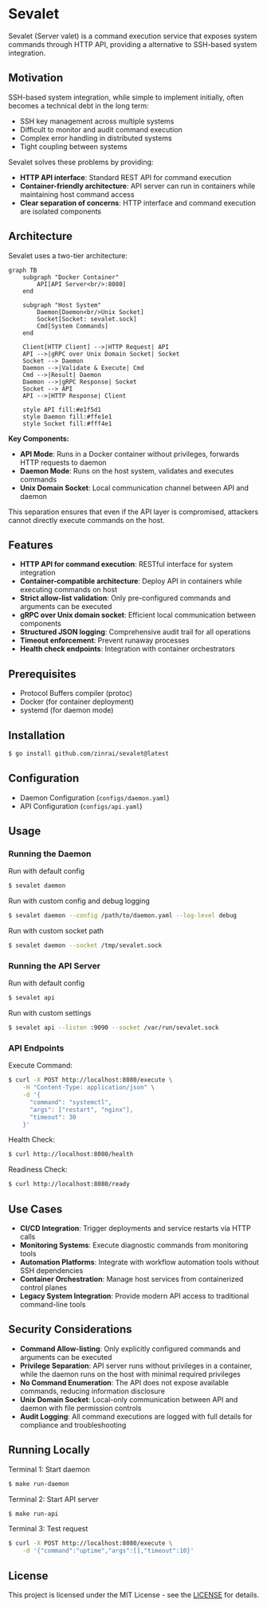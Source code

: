 # Sevalet

Sevalet (Server valet) is a command execution service that exposes system commands through HTTP API, providing a alternative to SSH-based system integration.

## Motivation

SSH-based system integration, while simple to implement initially, often becomes a technical debt in the long term:

- SSH key management across multiple systems
- Difficult to monitor and audit command execution
- Complex error handling in distributed systems
- Tight coupling between systems

Sevalet solves these problems by providing:

- **HTTP API interface**: Standard REST API for command execution
- **Container-friendly architecture**: API server can run in containers while maintaining host command access
- **Clear separation of concerns**: HTTP interface and command execution are isolated components

## Architecture

Sevalet uses a two-tier architecture:

```mermaid
graph TB
    subgraph "Docker Container"
        API[API Server<br/>:8080]
    end
    
    subgraph "Host System"
        Daemon[Daemon<br/>Unix Socket]
        Socket[Socket: sevalet.sock]
        Cmd[System Commands]
    end
    
    Client[HTTP Client] -->|HTTP Request| API
    API -->|gRPC over Unix Domain Socket| Socket
    Socket --> Daemon
    Daemon -->|Validate & Execute| Cmd
    Cmd -->|Result| Daemon
    Daemon -->|gRPC Response| Socket
    Socket --> API
    API -->|HTTP Response| Client
    
    style API fill:#e1f5d1
    style Daemon fill:#ffe1e1
    style Socket fill:#fff4e1
```

**Key Components:**

- **API Mode**: Runs in a Docker container without privileges, forwards HTTP requests to daemon
- **Daemon Mode**: Runs on the host system, validates and executes commands
- **Unix Domain Socket**: Local communication channel between API and daemon

This separation ensures that even if the API layer is compromised, attackers cannot directly execute commands on the host.

## Features

- **HTTP API for command execution**: RESTful interface for system integration
- **Container-compatible architecture**: Deploy API in containers while executing commands on host
- **Strict allow-list validation**: Only pre-configured commands and arguments can be executed
- **gRPC over Unix domain socket**: Efficient local communication between components
- **Structured JSON logging**: Comprehensive audit trail for all operations
- **Timeout enforcement**: Prevent runaway processes
- **Health check endpoints**: Integration with container orchestrators

## Prerequisites

- Protocol Buffers compiler (protoc)
- Docker (for container deployment)
- systemd (for daemon mode)

## Installation

```bash
$ go install github.com/zinrai/sevalet@latest
```

## Configuration

- Daemon Configuration (`configs/daemon.yaml`)
- API Configuration (`configs/api.yaml`)

## Usage

### Running the Daemon

Run with default config

```bash
$ sevalet daemon
```

Run with custom config and debug logging

```bash
$ sevalet daemon --config /path/to/daemon.yaml --log-level debug
```

Run with custom socket path

```bash
$ sevalet daemon --socket /tmp/sevalet.sock
```

### Running the API Server

Run with default config

```bash
$ sevalet api
```

Run with custom settings

```bash
$ sevalet api --listen :9090 --socket /var/run/sevalet.sock
```

### API Endpoints

Execute Command:

```bash
$ curl -X POST http://localhost:8080/execute \
    -H "Content-Type: application/json" \
    -d '{
      "command": "systemctl",
      "args": ["restart", "nginx"],
      "timeout": 30
    }'
```

Health Check:

```bash
$ curl http://localhost:8080/health
```

Readiness Check:

```bash
$ curl http://localhost:8080/ready
```

## Use Cases

- **CI/CD Integration**: Trigger deployments and service restarts via HTTP calls
- **Monitoring Systems**: Execute diagnostic commands from monitoring tools
- **Automation Platforms**: Integrate with workflow automation tools without SSH dependencies
- **Container Orchestration**: Manage host services from containerized control planes
- **Legacy System Integration**: Provide modern API access to traditional command-line tools

## Security Considerations

- **Command Allow-listing**: Only explicitly configured commands and arguments can be executed
- **Privilege Separation**: API server runs without privileges in a container, while the daemon runs on the host with minimal required privileges
- **No Command Enumeration**: The API does not expose available commands, reducing information disclosure
- **Unix Domain Socket**: Local-only communication between API and daemon with file permission controls
- **Audit Logging**: All command executions are logged with full details for compliance and troubleshooting

## Running Locally

Terminal 1: Start daemon

```bash
$ make run-daemon
```

Terminal 2: Start API server

```bash
$ make run-api
```

Terminal 3: Test request

```bash
$ curl -X POST http://localhost:8080/execute \
    -d '{"command":"uptime","args":[],"timeout":10}'
```

## License

This project is licensed under the MIT License - see the [LICENSE](https://opensource.org/license/mit) for details.
